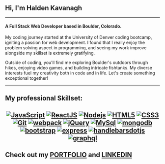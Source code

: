 ## Hi, I'm Halden Kavanagh

---

#### A Full Stack Web Developer based in Boulder, Colorado.

My coding journey started at the University of Denver coding bootcamp, igniting a passion for web development. I found that I really enjoy the problem solving aspect in programming, and seeing my work improve alongside my skillset is extremely gratifying.

Outside of coding, you'll find me exploring Boulder's outdoors through hikes, enjoying video games, and building intricate fishtanks. My diverse interests fuel my creativity both in code and in life. Let's create something exceptional together!

---

## My professional Skillset:

## <div align="center" > [![JavaScript](https://img.shields.io/badge/-JavaScript-%23F7DF1C?style=flat-square&logo=javascript&logoColor=000000&labelColor=%23F7DF1C&color=%23FFCE5A)](https://www.javascript.com/) [![ReactJS](https://img.shields.io/badge/-ReactJS-%23282C34?style=flat-square&logo=react)](https://reactjs.org/) [![Nodejs](https://img.shields.io/badge/-Nodejs-black?style=flat-square&logo=Node.js)](https://nodejs.org/) [![HTML5](https://img.shields.io/badge/-HTML5-%23E44D27?style=flat-square&logo=html5&logoColor=ffffff)](https://developer.mozilla.org/pt-BR/docs/Web/HTML/HTML5) [![CSS3](https://img.shields.io/badge/-CSS3-%231572B6?style=flat-square&logo=css3)](https://developer.mozilla.org/en-US/docs/Web/CSS) [![Git](https://img.shields.io/badge/-git-black?style=flat-square&logo=Git)](https://git-scm.com/) [![webpack](https://img.shields.io/badge/-Webpack-grey?style?style=flat-square&logo=Webpack)](https://webpack.js.org/) [![jQuery](https://img.shields.io/badge/-jQuery-0769AD?style?style=flat-square&logo=jQuery)](https://jquery.com/) [![MySql](https://img.shields.io/badge/-MySQL-black?style?style=flat-square&logo=MySQL)](https://www.mysql.com/) [![mongodb](https://img.shields.io/badge/-mongodb-darkgreen?style?style=flat-square&logo=mongodb)](https://www.mongodb.com/) [![bootstrap](https://img.shields.io/badge/-bootstrap-white?style?style=flat-square&logo=bootstrap)](https://getbootstrap.com/) [![express](https://img.shields.io/badge/-express-%23282C34?style=flat-square&logo=express)](https://expressjs.com/) [![handlebarsdotjs](https://img.shields.io/badge/-handlebars.js-orange?style?style=flat-square&logo=handlebars.js)](https://www.mongodb.com/) [![graphql](https://img.shields.io/badge/-GraphQL-E10098?style?style=flat-square&logo=graphql)](https://www.mongodb.com/)</div>

## Check out my [PORTFOLIO](https://soft-croissant-b1b9e1.netlify.app/) and [LINKEDIN](https://www.linkedin.com/in/halden-kavanagh-79169b2b6/)
